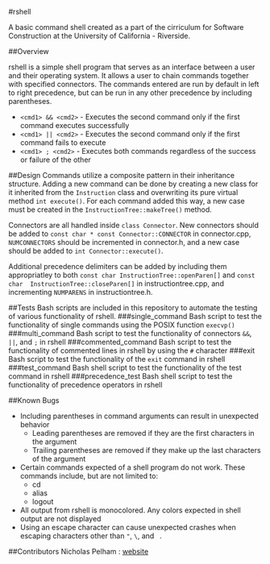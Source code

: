 #rshell

A basic command shell created as a part of the cirriculum for Software 
Construction at the University of California - Riverside.

##Overview

rshell is a simple shell program that serves as an interface between a user 
and their operating system. It allows a user to chain commands together with 
specified connectors. The commands entered are run by default in left to 
right precedence, but can be run in any other precedence by including 
parentheses.

* `<cmd1> && <cmd2>` - Executes the second command only if the first command
executes successfully
* `<cmd1> || <cmd2>` - Executes the second command only if the first command
fails to execute
* `<cmd1> ; <cmd2>`  - Executes both commands regardless of the success or 
failure of the other

##Design
Commands utilize a composite pattern in their inheritance structure. Adding a 
new command can be done by creating a new class for it inherited from the 
`Instruction` class and overwriting its pure virtual method `int execute()`. 
For each command added this way, a new case must be created in the 
`InstructionTree::makeTree()` method.

Connectors are all handled inside `class Connector`. New connectors should be 
added to `const char * const Connector::CONNECTOR` in connector.cpp, 
`NUMCONNECTORS` should be incremented in connector.h, and a new case should 
be added to `int Connector::execute()`.

Additional precedence delimiters can be added by including them appropriatley 
to both `const char InstructionTree::openParen[]` and `const char 
InstructionTree::closeParen[]` in instructiontree.cpp, and incrementing
`NUMPARENS` in instructiontree.h.

##Tests
Bash scripts are included in this repository to automate the testing of 
various functionality of rshell.
###single_command
Bash script to test the functionality of single commands using the POSIX 
function `execvp()`
###multi_command
Bash script to test the functionality of connectors `&&`, `||`, and `;` in 
rshell
###commented_command
Bash script to test the functionality of commented lines in rshell by using 
the `#` character
###exit
Bash script to test the functionality of the `exit` command in rshell
###test_command
Bash shell script to test the functionality of the test command in rshell
###precedence_test
Bash shell script to test the functionality of precedence operators in rshell

##Known Bugs
* Including parentheses in command arguments can result in unexpected behavior
    * Leading parentheses are removed if they are the first characters in the
    argument
    * Trailing parentheses are removed if they make up the last characters of
    the argument
* Certain commands expected of a shell program do not work. These commands
include, but are not limited to:
    * cd
    * alias
    * logout
* All output from rshell is monocolored. Any colors expected in shell output
are not displayed
* Using an escape character can cause unexpected crashes when escaping 
characters other than `"`, `\`, and ` `.

##Contributors
Nicholas Pelham : [website](http://pelhamnicholas.wordpress.com)

